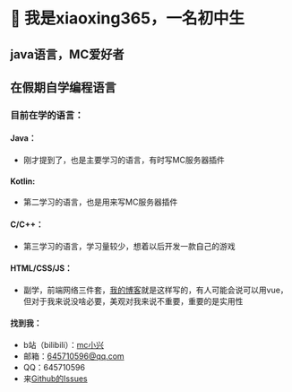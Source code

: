 # 👋 我是xiaoxing365，一名初中生
## java语言，MC爱好者
## 在假期自学编程语言
### 目前在学的语言：
#### Java：
- 刚才提到了，也是主要学习的语言，有时写MC服务器插件
#### Kotlin:
- 第二学习的语言，也是用来写MC服务器插件
#### C/C++：
- 第三学习的语言，学习量较少，想着以后开发一款自己的游戏
#### HTML/CSS/JS：
- 副学，前端网络三件套，<a href="https://645710596.github.io/xiaoxing/">我的博客<a>就是这样写的，有人可能会说可以用vue，但对于我来说没啥必要，美观对我来说不重要，重要的是实用性

#### 找到我：
- b站（bilibili）：<a href="https://space.bilibili.com/2024358517?spm_id_from=333.1007.0.0">mc小兴<a>
- 邮箱：645710596@qq.com
- QQ：645710596
- 来<a href="https://github.com/645710596/645710596/issues">Github的Issues<a>
